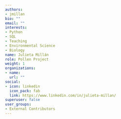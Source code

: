 ```yaml
---
authors:
- jmillan
bio: ""
email: ""
interests:
- Python
- SQL
- Teaching
- Environmental Science
- Biology
name: Julieta Millán
role: Pollen Project
weight: 1
organizations:
- name: 
  url: ""
social:
- icon: linkedin
  icon_pack: fab
  link: https://www.linkedin.com/in/julieta-millan/
superuser: false
user_groups:
- External Contributors
---
```

